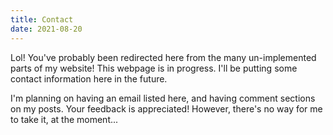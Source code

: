 ```yaml
---
title: Contact
date: 2021-08-20
---
```


Lol! You've probably been redirected here from the many un-implemented
parts of my website! This webpage is in progress. I'll be putting some
contact information here in the future.

I'm planning on having an email listed here, and having comment
sections on my posts. Your feedback is appreciated! However, there's
no way for me to take it, at the moment...
